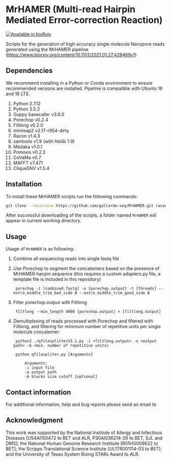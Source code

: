 # MrHAMER (Multi-read Hairpin Mediated Error-correction Reaction)

[![Available in bioRxiv](https://img.shields.io/badge/Available%20in-bioRxiv-red)](https://www.biorxiv.org/content/10.1101/2021.01.27.428469v1)

Scripts for the generation of high accuracy single molecule Nanopore reads generated using the MrHAMER pipeline (https://www.biorxiv.org/content/10.1101/2021.01.27.428469v1)

## Dependencies

We recommend installing in a Python or Conda environment to ensure recommended versions are installed. Pipeline is compatible with Ubuntu 16 and 18 LTS.

1. Python 2.7.12
2. Python 3.5.2
3. Guppy basecaller v3.6.0
4. Porechop v0.2.4
5. Filtlong v0.2.0
6. minimap2 v2.17-r954-dirty
7. Racon v1.4.3
8. samtools v1.9 (with htslib 1.9)
9. Medaka v1.0.1
10. Pomoxis v0.2.3
11. CoVaMa v0.7
12. MAFFT v7.471
13. CliqueSNV v1.5.4

## Installation
To install these MrHAMER scripts run the following commands:

```bash
git clone --recursive https://github.com/gallardo-seq/MrHAMER.git racon
```

After successful downloading of the scripts, a folder named `MrHAMER` will appear in current working directory.

## Usage
Usage of `MrHAMER` is as following:

1. Combine all sequencing reads into single fastq file
2. Use Porechop to segment the concatemers based on the presence of MrHAMER hairpin sequence (this requires a custom adapters.py file, a template file is included in this repository)

        porechop -i [combined.fastq] -o [porechop.output] -t [threads] --extra_middle_trim_bad_side 0 --extra_middle_trim_good_side 0

4. Filter porechop.output with Filtlong
           
        filtlong --min_length 4000 [porechop.output] > [filtlong.output]
           
7. Demultiplexing of reads processed with Porechop and filtered with Filtlong, and filtering for minimum number of repetitive units per single molecule concatemer:

        python2 ./qfilesplitterV3.1.py -i <filtlong.output> -o <output path> -b <min. number of repetitive units>

        python qfilespliter.py [Arguments]
        
            Arguments:
            -i input file
            -o output path
            -b blocks size cutoff [optional]

        

## Contact information

For additional information, help and bug reports please send an email to 

## Acknowledgment

This work was supported by the National Institute of Allergy and Infectious Diseases [U54AI150472 to BET and ALR, P30AI036214-26 to BET, SJL and DMS]; the National Human Genome Research Institute [R01HG009622 to BET]; the Scripps Translational Science Institute [UL1TR001114-03 to BET]; and the University of Texas System Rising STARs Award to ALR.
